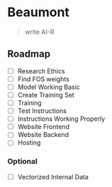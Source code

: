 # Beaumont
> write AI-R


## Roadmap

- [ ] Research Ethics
- [ ] Find FOS weights
- [ ] Model Working Basic
- [ ] Create Training Set
- [ ] Training
- [ ] Test Instructions
- [ ] Instructions Working Properly
- [ ] Website Frontend
- [ ] Website Backend
- [ ] Hosting

### Optional
- [ ] Vectorized Internal Data


